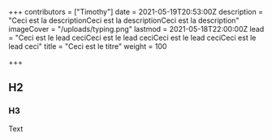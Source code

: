 +++
contributors = ["Timothy"]
date = 2021-05-19T20:53:00Z
description = "Ceci est la descriptionCeci est la descriptionCeci est la description"
imageCover = "/uploads/typing.png"
lastmod = 2021-05-18T22:00:00Z
lead = "Ceci est le lead ceciCeci est le lead ceciCeci est le lead ceciCeci est le lead ceci"
title = "Ceci est le titre"
weight = 100

+++
## H2

### H3

Text